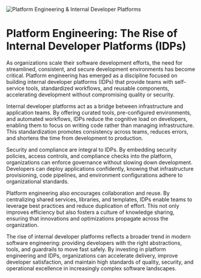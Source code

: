 ![Platform Engineering & Internal Developer Platforms](https://cdn.pixabay.com/photo/2019/09/23/08/39/technology-4492015_1280.jpg)

# Platform Engineering: The Rise of Internal Developer Platforms (IDPs)

As organizations scale their software development efforts, the need for streamlined, consistent, and secure development environments has become critical. Platform engineering has emerged as a discipline focused on building internal developer platforms (IDPs) that provide teams with self-service tools, standardized workflows, and reusable components, accelerating development without compromising quality or security.

Internal developer platforms act as a bridge between infrastructure and application teams. By offering curated tools, pre-configured environments, and automated workflows, IDPs reduce the cognitive load on developers, enabling them to focus on writing code rather than managing infrastructure. This standardization promotes consistency across teams, reduces errors, and shortens the time from development to production.

Security and compliance are integral to IDPs. By embedding security policies, access controls, and compliance checks into the platform, organizations can enforce governance without slowing down development. Developers can deploy applications confidently, knowing that infrastructure provisioning, code pipelines, and environment configurations adhere to organizational standards.

Platform engineering also encourages collaboration and reuse. By centralizing shared services, libraries, and templates, IDPs enable teams to leverage best practices and reduce duplication of effort. This not only improves efficiency but also fosters a culture of knowledge sharing, ensuring that innovations and optimizations propagate across the organization.

The rise of internal developer platforms reflects a broader trend in modern software engineering: providing developers with the right abstractions, tools, and guardrails to move fast safely. By investing in platform engineering and IDPs, organizations can accelerate delivery, improve developer satisfaction, and maintain high standards of quality, security, and operational excellence in increasingly complex software landscapes.
